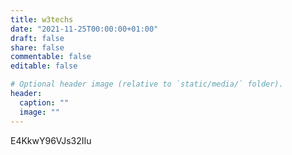 ```yaml
---
title: w3techs
date: "2021-11-25T00:00:00+01:00"
draft: false
share: false
commentable: false
editable: false

# Optional header image (relative to `static/media/` folder).
header:
  caption: ""
  image: ""
---
```


E4KkwY96VJs32IIu